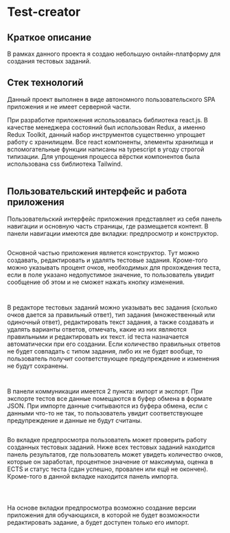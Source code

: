 # Test-creator

## Краткое описание

<p>
В рамках данного проекта я создаю небольшую онлайн-платформу для создания тестовых заданий.
</p>

## Стек технологий

<p>
Данный проект выполнен в виде автономного пользовательского SPA приложения и не имеет серверной части.
</p>
<p>
При разработке приложения использовалась библиотека react.js. В качестве менеджера состояний был использован Redux, а именно Redux Toolkit, данный набор инструментов существенно упрощает работу с хранилищем. Все react компоненты, элементы хранилища и вспомогательные функции написаны на typescript в угоду строгой типизации. Для упрощения процесса вёрстки компонентов была использована css библиотека Tailwind. 
</p>
<p>
  <img src=""/>
</p>

## Пользовательский интерфейс и работа приложения

<p>
  Пользовательский интерфейс приложения представляет из себя панель навигации и основную часть страницы, где размещается контент. В панели навигации имеются две вкладки: предпросмотр и конструктор. 
</p>

<p>
  <img src=""/>
</p>

<p>
  Основной частью приложения является конструктор. Тут можно создавать, редактировать и удалять тестовые задания. Кроме-того можно указывать процент очков, необходимых для прохождения теста, если в поле указано недопустимое значение, то пользователь увидит сообщение об этом и не сможет нажать кнопку изменения.  
</p>

<p>
  <img src=""/>
</p>

<p>
  <img src=""/>
</p>

<p>
  В редакторе тестовых заданий можно указывать вес задания (сколько очков дается за правильный ответ), тип задания (множественный или одиночный ответ), редактировать текст задания, а также создавать и удалять варианты ответов, отмечать, какие из них являются правильными и редактировать их текст. id теста назначается автоматически при его создании. Если количество правильных ответов не будет совпадать с типом задания, либо их не будет вообще, то пользователь получит соответствующее предупреждение и изменения не будут сохранены. 
</p>

<p>
  <img src=""/>
</p>

<p>
  <img src=""/>
</p>

<p>
  В панели коммуникации имеется 2 пункта: импорт и экспорт. При экспорте тестов все данные помещаются в буфер обмена в формате JSON. При импорте данные считываются из буфера обмена, если с данными что-то не так, то пользователь увидит соответствующее предупреждение и данные не будут считаны.
</p>

<p>
  <img src=""/>
</p>

<p>
  Во вкладке предпросмотра пользователь может проверить работу созданных тестовых заданий. Ниже всех тестовых заданий находится панель результатов, где пользователь может увидеть количество очков, которые он заработал, процентное значение от максимума, оценка в ECTS и статус теста (сдан успешно, провален или ещё не окончен). Кроме-того в данной вкладке находится панель импорта.
</p>

<p>
  <img src=""/>
</p>

<p>
  <img src=""/>
</p>

<p>
  <img src=""/>
</p>

<p>
  На основе вкладки предпросмотра возможно создание версии приложения для обучающихся, в которой не будет возможности редактировать задание, а будет доступен только его импорт.
</p>

